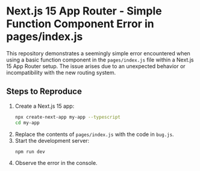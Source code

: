 # Next.js 15 App Router - Simple Function Component Error in pages/index.js

This repository demonstrates a seemingly simple error encountered when using a basic function component in the `pages/index.js` file within a Next.js 15 App Router setup.  The issue arises due to an unexpected behavior or incompatibility with the new routing system.

## Steps to Reproduce

1. Create a Next.js 15 app:
   ```bash
   npx create-next-app my-app --typescript
   cd my-app
   ```
2. Replace the contents of `pages/index.js` with the code in `bug.js`.
3. Start the development server:
   ```bash
   npm run dev
   ```
4. Observe the error in the console.